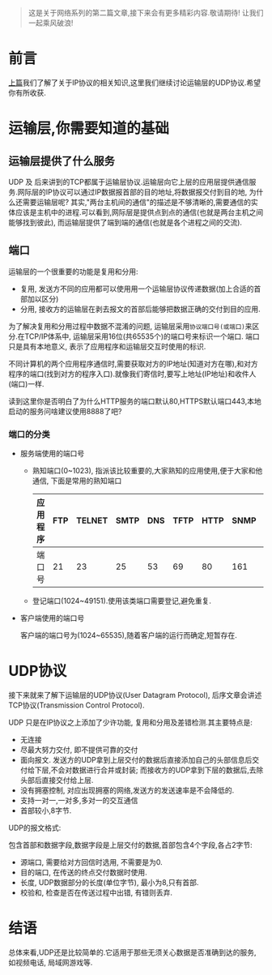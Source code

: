 > 这是关于网络系列的第二篇文章,接下来会有更多精彩内容.敬请期待! 让我们一起乘风破浪!

# 前言
[上篇](https://blog.stormyang.cn/network/2017/12/29/ip/)我们了解了关于IP协议的相关知识,这里我们继续讨论运输层的UDP协议.希望你有所收获.


# 运输层,你需要知道的基础
## 运输层提供了什么服务
UDP 及 后来讲到的TCP都属于运输层协议.运输层向它上层的应用层提供通信服务.网际层的IP协议可以通过IP数据报首部的目的地址,将数据报交付到目的地, 为什么还需要运输层呢? 其实,"两台主机间的通信"的描述是不够清晰的,需要通信的实体应该是主机中的进程.可以看到,网际层是提供点到点的通信(也就是两台主机之间能够找到彼此), 而运输层提供了端到端的通信(也就是各个进程之间的交流).

## 端口
运输层的一个很重要的功能是复用和分用:

* 复用, 发送方不同的应用都可以使用用一个运输层协议传递数据(加上合适的首部加以区分)
* 分用, 接收方的运输层在剥去报文的首部后能够把数据正确的交付到目的应用.

为了解决复用和分用过程中数据不混淆的问题, 运输层采用`协议端口号(或端口)`来区分.在TCP/IP体系中, 运输层采用16位(共65535个)的端口号来标识一个端口. 端口只是具有本地意义, 表示了应用程序和运输层交互时使用的标识.

不同计算机的两个应用程序通信时,需要获取对方的IP地址(知道对方在哪),和对方程序的端口(找到对方的程序入口).就像我们寄信时,要写上地址(IP地址)和收件人(端口)一样.

读到这里你是否明白了为什么HTTP服务的端口默认80,HTTPS默认端口443,本地启动的服务问啥建议使用8888了吧?

### 端口的分类

* 服务端使用的端口号
	* 熟知端口(0~1023), 指派该比较重要的,大家熟知的应用使用,便于大家和他通信, 下面是常用的熟知端口
		
		应用程序|FTP|TELNET|SMTP|DNS|TFTP|HTTP|SNMP|HTTPS
		---|---|---|---|---|---|---|---|---
		端口号|21|23|25|53|69|80|161|443
	* 登记端口(1024~49151).使用该类端口需要登记,避免重复.
* 客户端使用的端口号

	客户端的端口号为(1024~65535),随着客户端的运行而确定,短暂存在.
	
	
# UDP协议

接下来就来了解下运输层的UDP协议(User Datagram Protocol), 后序文章会讲述TCP协议(Transmission Control Protocol).


UDP 只是在IP协议之上添加了少许功能, 复用和分用及差错检测.其主要特点是:

* 无连接
* 尽最大努力交付, 即不提供可靠的交付
* 面向报文. 发送方的UDP拿到上层交付的数据后直接添加自己的头部信息后交付给下层,不会对数据进行合并或封装; 而接收方的UDP拿到下层的数据后,去除头部后直接交付给上层.
* 没有拥塞控制, 对应出现拥塞的网络,发送方的发送速率是不会降低的.
* 支持一对一,一对多,多对一的交互通信
* 首部较小,8字节.

UDP的报文格式:

包含首部和数据字段,数据字段是上层交付的数据,首部包含4个字段,各占2字节:

* 源端口, 需要给对方回信时选用, 不需要是为0.
* 目的端口, 在传送的终点交付数据时使用.
* 长度, UDP数据部分的长度(单位字节), 最小为8,只有首部.
* 校验和, 检查是否在传送过程中出错, 有错则丢弃.


# 结语
总体来看,UDP还是比较简单的.它适用于那些无须关心数据是否准确到达的服务, 如视频电话, 局域网游戏等.